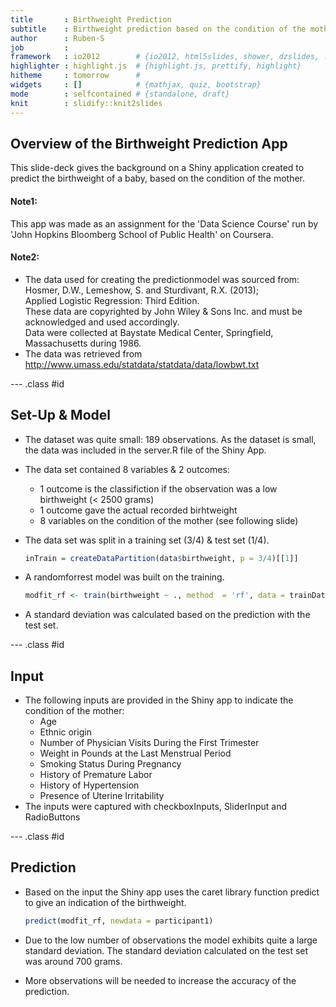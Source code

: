 ```yaml
---
title       : Birthweight Prediction
subtitle    : Birthweight prediction based on the condition of the mother.
author      : Ruben-S
job         : 
framework   : io2012        # {io2012, html5slides, shower, dzslides, ...}
highlighter : highlight.js  # {highlight.js, prettify, highlight}
hitheme     : tomorrow      # 
widgets     : []            # {mathjax, quiz, bootstrap}
mode        : selfcontained # {standalone, draft}
knit        : slidify::knit2slides
---
```


## Overview of the Birthweight Prediction App

This slide-deck gives the background on a Shiny application created to predict the birthweight of a baby, based on the condition of the mother.

#### Note1:
This app was made as an assignment for the 'Data Science Course' run by 'John Hopkins Bloomberg School of Public Health' on Coursera.

#### Note2:
- The data used for creating the predictionmodel was sourced from:  
  Hosmer, D.W., Lemeshow, S. and Sturdivant, R.X. (2013);  
  Applied Logistic Regression: Third Edition.  
  These data are copyrighted by John Wiley & Sons Inc. and must be acknowledged and used accordingly.  
  Data were collected at Baystate Medical Center, Springfield, Massachusetts during 1986.
- The data was retrieved from http://www.umass.edu/statdata/statdata/data/lowbwt.txt

--- .class #id 

## Set-Up & Model

- The dataset was quite small: 189 observations. As the dataset is small,
the data was included in the server.R file of the Shiny App.
- The data set contained 8 variables & 2 outcomes:
  * 1 outcome is the classifiction if the observation was a low birthweight (< 2500 grams)
  * 1 outcome gave the actual recorded birhtweight
  * 8 variables on the condition of the mother (see following slide)
- The data set was split in a training set (3/4) & test set (1/4).  
    
    ```r
    inTrain = createDataPartition(data$birthweight, p = 3/4)[[1]]
    ```
- A randomforrest model was built on the training.
    
    ```r
    modfit_rf <- train(birthweight ~ ., method  = 'rf', data = trainData)
    ```
- A standard deviation was calculated based on the prediction with the test set.

--- .class #id 

## Input

* The following inputs are provided in the Shiny app to indicate the condition of the mother:
  * Age
  * Ethnic origin
  * Number of Physician Visits During the First Trimester
  * Weight in Pounds at the Last Menstrual Period
  * Smoking Status During Pregnancy
  * History of Premature Labor 
  * History of Hypertension
  * Presence of Uterine Irritability 
* The inputs were captured with checkboxInputs, SliderInput and RadioButtons

--- .class #id 

## Prediction

* Based on the input the Shiny app uses the caret library function predict to give an indication of the birthweight.
    
    ```r
    predict(modfit_rf, newdata = participant1)
    ```
* Due to the low number of observations the model exhibits quite a large standard deviation. The standard deviation calculated on the test set was around 700 grams.
* More observations will be needed to increase the accuracy of the prediction.



